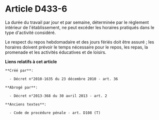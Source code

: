 # Article D433-6

La durée du travail par jour et par semaine, déterminée par le règlement intérieur de l'établissement, ne peut excéder les
horaires pratiqués dans le type d'activité considéré.

Le respect du repos hebdomadaire et des jours fériés doit être assuré ; les horaires doivent prévoir le temps nécessaire pour
le repos, les repas, la promenade et les activités éducatives et de loisirs.

**Liens relatifs à cet article**

	**Créé par**:

	  - Décret n°2010-1635 du 23 décembre 2010 - art. 36

	**Abrogé par**:

	  - Décret n°2013-368 du 30 avril 2013 - art. 2

	**Anciens textes**:

	  - Code de procédure pénale - art. D108 (T)
